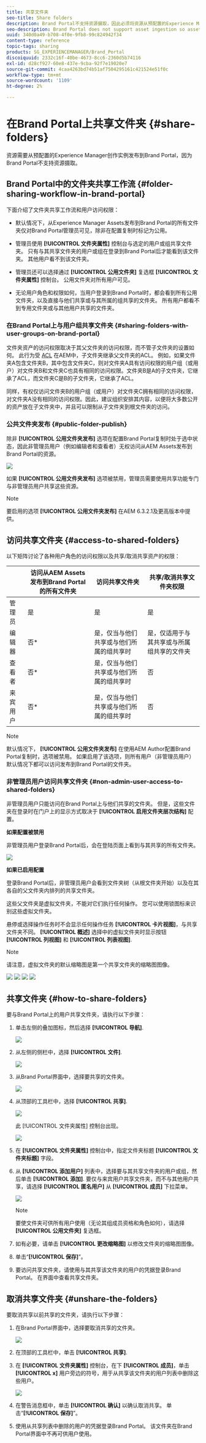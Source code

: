 ```yaml
---
title: 共享文件夹
seo-title: Share folders
description: Brand Portal不支持资源摄取，因此必须将资源从预配置的Experience Manager Assets Author实例发布到Brand Portal。 Brand Portal的非管理员用户无法访问已发布的资源，除非在使用Experience Manager实例配置复制时进行了配置，否则需要与这些用户共享。
seo-description: Brand Portal does not support asset ingestion so assets must be published to Brand Portal from a pre-configured Experience Manager Assets Author instance. Published assets are not accessible to non-admin users of Brand Portal, unless configured while configuring replication with Experience Manager instance, and need to be shared with them.
uuid: 340d0a49-b708-4f0e-9fb8-99c824942f34
content-type: reference
topic-tags: sharing
products: SG_EXPERIENCEMANAGER/Brand_Portal
discoiquuid: 2332c16f-40be-4673-8cc6-2360d5b74116
exl-id: d28cf927-60e8-437e-9cba-92f7e19020e7
source-git-commit: 4caa4263bd74b51af7504295161c421524e51f0c
workflow-type: tm+mt
source-wordcount: '1109'
ht-degree: 2%

---
```


# 在Brand Portal上共享文件夹 {#share-folders}

资源需要从预配置的Experience Manager创作实例发布到Brand Portal，因为Brand Portal不支持资源摄取。

## Brand Portal中的文件夹共享工作流 {#folder-sharing-workflow-in-brand-portal}

下面介绍了文件夹共享工作流和用户访问权限：

* 默认情况下，从Experience Manager Assets发布到Brand Portal的所有文件夹仅对Brand Portal管理员可见，除非在配置复制时标记为公用。
* 管理员使用 **[!UICONTROL 文件夹属性]** 控制台与选定的用户或组共享文件夹。 只有与其共享文件夹的用户或组在登录到Brand Portal后才能看到该文件夹。 其他用户看不到该文件夹。
* 管理员还可以选择通过 **[!UICONTROL 公用文件夹]** 复选框 **[!UICONTROL 文件夹属性]** 控制台。 公用文件夹对所有用户可见。

* 无论用户角色和权限如何，当用户登录到Brand Portal时，都会看到所有公用文件夹，以及直接与他们共享或与其所属的组共享的文件夹。 所有用户都看不到专用文件夹或与其他用户共享的文件夹。

### 在Brand Portal上与用户组共享文件夹 {#sharing-folders-with-user-groups-on-brand-portal}

文件夹资产的访问权限取决于其父文件夹的访问权限，而不管子文件夹的设置如何。 此行为受 [ACL](https://experienceleague.adobe.com/docs/experience-manager-65/administering/security/security.html) 在AEM中，子文件夹继承父文件夹的ACL。 例如，如果文件夹A包含文件夹B，其中包含文件夹C，则对文件夹A具有访问权限的用户组（或用户）对文件夹B和文件夹C也具有相同的访问权限。文件夹B是A的子文件夹，它继承了ACL，而文件夹C是B的子文件夹，它继承了ACL。

同样，有权仅访问文件夹B的用户组（或用户）对文件夹C拥有相同的访问权限，对文件夹A没有相同的访问权限。因此，建议组织安排其内容，以便将大多数公开的资产放在子文件夹中，并且可以限制从子文件夹到根文件夹的访问。

### 公共文件夹发布 {#public-folder-publish}

除非 **[!UICONTROL 公用文件夹发布]** 选项在配置Brand Portal复制时处于选中状态，因此非管理员用户（例如编辑者和查看者）无权访问从AEM Assets发布到Brand Portal的资源。

![](assets/assetbpreplication.png)

如果 **[!UICONTROL 公用文件夹发布]** 选项被禁用，管理员需要使用共享功能专门与非管理员用户共享这些资源。

>[!NOTE]
>
>要启用的选项 **[!UICONTROL 公用文件夹发布]** 在AEM 6.3.2.1及更高版本中提供。

## 访问共享文件夹 {#access-to-shared-folders}

以下矩阵讨论了各种用户角色的访问权限以及共享/取消共享资产的权限：

|  | 访问从AEM Assets发布到Brand Portal的所有文件夹 | 访问共享文件夹 | 共享/取消共享文件夹权限 |
|---------------|-----------|-----------|------------|
| 管理员 | 是 | 是 | 是 |
| 编辑器 | 否* | 是，仅当与他们共享或与他们所属的组共享时 | 是，仅适用于与其共享或与所属组共享的文件夹 |
| 查看者 | 否* | 是，仅当与他们共享或与他们所属的组共享时 | 否 |
| 来宾用户 | 否* | 是，仅当与他们共享或与他们所属的组共享时 | 否 |

>[!NOTE]
>
>默认情况下， **[!UICONTROL 公用文件夹发布]** 在使用AEM Author配置Brand Portal复制时，选项被禁用。 如果启用了该选项，则所有用户（非管理员用户）默认情况下都可以访问发布到Brand Portal的文件夹。

### 非管理员用户访问共享文件夹 {#non-admin-user-access-to-shared-folders}

非管理员用户只能访问在Brand Portal上与他们共享的文件夹。 但是，这些文件夹在登录时在门户上的显示方式取决于 **[!UICONTROL 启用文件夹层次结构]** 配置。

**如果配置被禁用**

非管理员用户登录Brand Portal后，会在登陆页面上看到与其共享的所有文件夹。

![](assets/disabled-folder-hierarchy1-1.png)

**如果已启用配置**

登录Brand Portal后，非管理员用户会看到文件夹树（从根文件夹开始）以及在其各自的父文件夹内排列的共享文件夹。

这些父文件夹是虚拟文件夹，不能对它们执行任何操作。 您可以使用锁图标来识别这些虚拟文件夹。

悬停或选择操作任务时不会显示任何操作任务 **[!UICONTROL 卡片视图]**，与共享文件夹不同。 **[!UICONTROL 概述]** 选择中的虚拟文件夹时显示按钮 **[!UICONTROL 列视图]** 和 **[!UICONTROL 列表视图]**.

>[!NOTE]
>
>请注意，虚拟文件夹的默认缩略图是第一个共享文件夹的缩略图图像。

![](assets/enabled-hierarchy1-1.png) ![](assets/hierarchy1-nonadmin-1.png) ![](assets/hierarchy-nonadmin-1.png) ![](assets/hierarchy2-nonadmin-1.png)

## 共享文件夹 {#how-to-share-folders}

要与Brand Portal上的用户共享文件夹，请执行以下步骤：

1. 单击左侧的叠加图标，然后选择 **[!UICONTROL 导航]**.

   ![](assets/selectorrail.png)

1. 从左侧的侧栏中，选择 **[!UICONTROL 文件]**.

   ![](assets/access_files.png)

1. 从Brand Portal界面中，选择要共享的文件夹。

   ![](assets/share-folders.png)

1. 从顶部的工具栏中，选择 **[!UICONTROL 共享]**.

   ![](assets/share_icon.png)

   此 [!UICONTROL 文件夹属性] 控制台出现。

   ![](assets/folder_properties.png)

1. 在 **[!UICONTROL 文件夹属性]** 控制台中，指定文件夹标题 **[!UICONTROL 文件夹标题]** 字段。
1. 从 **[!UICONTROL 添加用户]** 列表中，选择要与其共享文件夹的用户或组，然后单击 **[!UICONTROL 添加]**.
要仅与来宾用户共享文件夹，而不与其他用户共享，请选择 **[!UICONTROL 匿名用户]** 从 **[!UICONTROL 成员]** 下拉菜单。

   ![](assets/only-anonymous.png)

   >[!NOTE]
   >
   >要使文件夹可供所有用户使用（无论其组成员资格和角色如何），请选择 **[!UICONTROL 公用文件夹]** 复选框。

1. 如有必要，请单击 **[!UICONTROL 更改缩略图]** 以修改文件夹的缩略图图像。
1. 单击“**[!UICONTROL 保存]**”。

1. 要访问共享文件夹，请使用与其共享该文件夹的用户的凭据登录Brand Portal。 在界面中查看共享文件夹。

## 取消共享文件夹 {#unshare-the-folders}

要取消共享以前共享的文件夹，请执行以下步骤：

1. 在Brand Portal界面中，选择要取消共享的文件夹。

   ![](assets/share-folders-1.png)

1. 在顶部的工具栏中，单击 **[!UICONTROL 共享]**.
1. 在 **[!UICONTROL 文件夹属性]** 控制台，在下 **[!UICONTROL 成员]**，单击 **[!UICONTROL x]** 用户旁边的符号，用于从共享该文件夹的用户列表中删除这些用户。

   ![](assets/folder_propertiesunshare.png)

1. 在警告消息框中，单击 **[!UICONTROL 确认]** 以确认取消共享。
单击“**[!UICONTROL 保存]**”。

1. 使用从共享列表中删除的用户的凭据登录Brand Portal。 该文件夹在Brand Portal界面中不再可供用户使用。

